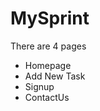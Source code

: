 <h1>MySprint</h1>
<p>There are 4 pages</p>
  <ul>
    <li>Homepage</li>
    <li>Add New Task</li>
    <li>Signup</li>
    <li>ContactUs</li>
 </ul>
